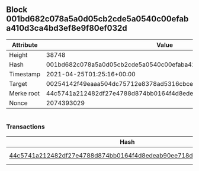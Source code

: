 ## Block 001bd682c078a5a0d05cb2cde5a0540c00efaba410d3ca4bd3ef8e9f80ef032d

Attribute | Value
--- | ---
Height | 38748
Hash | 001bd682c078a5a0d05cb2cde5a0540c00efaba410d3ca4bd3ef8e9f80ef032d
Timestamp | 2021-04-25T01:25:16+00:00
Target | 00254142f49eaaa504dc75712e8378ad5316cbcead634704b3734b6271167cc4
Merke root | 44c5741a212482df27e4788d874bb0164f4d8edeab90ee718d459349317ce8e9
Nonce | 2074393029

```

```

### Transactions

Hash | Amount
--- | ---
[44c5741a212482df27e4788d874bb0164f4d8edeab90ee718d459349317ce8e9](44c5741a212482df27e4788d874bb0164f4d8edeab90ee718d459349317ce8e9.md) | 10.00000000 SKEPTI 
